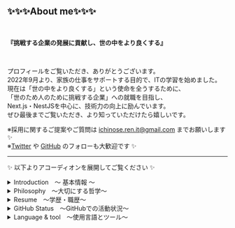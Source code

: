 ## ✨✨✨About me✨✨✨

<br>

**『挑戦する企業の発展に貢献し、世の中をより良くする』**

<br>

プロフィールをご覧いただき、ありがとうございます。  
2022年9月より、家族の仕事をサポートする目的で、ITの学習を始めました。  
現在は「世の中をより良くする」という使命を全うするために、  
「世のため人のために挑戦する企業」への就職を目指し、  
Next.js・NestJSを中心に、技術力の向上に励んでいます。  
ぜひ最後までご覧いただき、より知っていただけたら嬉しいです。

※採用に関するご提案やご質問は ichinose.ren.it@gmail.com までお願いします ✨  
※[Twitter](https://twitter.com/Ren_Ichinose_IT) や [GitHub](https://github.com/ren-ichinose) のフォローも大歓迎です ✨

---

✨ 以下よりアコーディオンを展開してご覧ください ✨

<details>

<summary>Introduction　〜 基本情報 〜</summary>　　

- 名前：　一ノ瀬 蓮 (Ichinose Ren)
- 年齢：　 27歳
- 居住地：　東京・千葉
- スキル：　 TypeScript・Next.js・NestJS
- 連絡先：　ichinose.ren.it@gmail.com
- SNS：　https://twitter.com/Ren_Ichinose_IT

---

</details>

<details>

<summary>Philosophy　〜大切にする哲学〜</summary>　　

**✨Mission**  
_〜世のため、人のため、自分のため〜_  
企業が描く未来の実現に貢献し、企様の事業の発展を通じて世の中をより良くする。

**✨Vision**  
_〜高き志で道を切り拓く〜_  
人と技術を磨き、エンジニアとしての価値を高めるとともに、企業の期待に応えてゆく。

**✨Values**  
良心に従う。  
追求心をもって最善を尽くす。  
周りの人を大切にする。  
自分を認め尊び愛する。  
夢を描き夢を追いかける。

---

</details>

<details>

<summary>Resume　〜学歴・職歴〜</summary>　　

|**略歴**||
|---|---|
|2014年 〜 2015年|調理師専門学校に入学<br>料理の華やかさに憧れを抱き、西洋料理を専攻する。|
|2015年 〜 2016年|通信系営業会社に入社<br>人として成長したいとの想いで営業職を志願する。電話によるアポイントメント獲得業務に従事し、入社から5ヶ月で50名規模の組織で成績最優秀者となる。以降、管理職として契約締結業務と営業チームのマネージメント業務に従事する。|
|2016年 〜 2018年|個人事業主として営業代行事業を開業<br>営業という仕事を通じて、働くことの面白さを多くの人に伝えたいという想いで事業を立ち上げる。法人向け・個人向け問わず、様々な商材の営業代行のサービスを展開する。|
|2018年 〜 現在|総合卸商社を設立し、代表取締役に就任<br>日用品・事務用品・防災用品など、豊富な種類の商品の卸売を通じて、お客様企業の購買コストの削減に貢献する事業を展開する。また、経営、法務、経理、営業、事務など、事業運営に関わる全ての業務に従事している。|

---

</details>

<details>

<summary>GitHub Status　〜GitHubでの活動状況〜</summary><br>

<picture>
<source 
  srcset="https://github-readme-stats.vercel.app/api?username=ren-ichinose&show_icons=true&hide_border=true&theme=transparent&title_color=fff&text_color=fff&text_bold=false&count_private=true&hide=stars,contribs"
  media="(prefers-color-scheme: dark)"
/>
<source
  srcset="https://github-readme-stats.vercel.app/api?username=ren-ichinose&show_icons=true&hide_border=true&text_bold=false&count_private=true&hide=stars,contribs"
  media="(prefers-color-scheme: light), (prefers-color-scheme: no-preference)"
/>
<img src="https://github-readme-stats.vercel.app/api?username=ren-ichinose&show_icons=true&hide_border=true&text_bold=false&count_private=true&hide=stars,contribs" />
</picture>

<picture>
<source 
  srcset="https://github-readme-stats.vercel.app/api/top-langs/?username=ren-ichinose&show_icons=true&hide_border=true&theme=transparent&title_color=fff&text_color=fff&layout=compact&hide=html,css,pug"
  media="(prefers-color-scheme: dark)"
/>
<source
  srcset="https://github-readme-stats.vercel.app/api/top-langs/?username=ren-ichinose&show_icons=true&hide_border=true&layout=compact&hide=html,css,pug"
  media="(prefers-color-scheme: light), (prefers-color-scheme: no-preference)"
/>
<img align=top src="https://github-readme-stats.vercel.app/api/top-langs/?username=ren-ichinose&show_icons=true&hide_border=true&layout=compact&hide=html,css,pug" />
</picture>

---

</details>

<details>

<summary>Language & tool　〜使用言語とツール〜</summary>　　

[![My Skills](https://skillicons.dev/icons?i=js,ts,react,next,nodejs,nest,mysql,postgres,docker,linux,git&theme=dark)](https://skillicons.dev)

---

</details>
